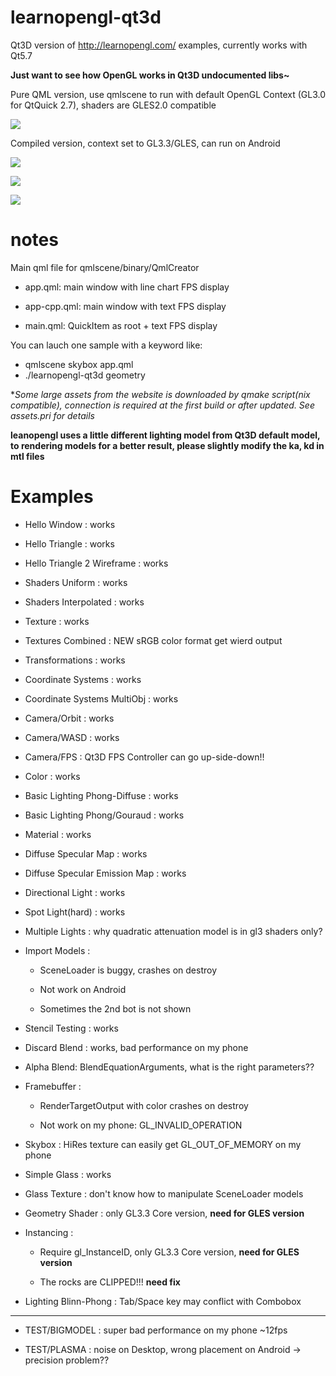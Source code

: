 # learnopengl-qt3d

Qt3D version of http://learnopengl.com/ examples, currently works with Qt5.7

**Just want to see how OpenGL works in Qt3D undocumented libs~**

Pure QML version, use qmlscene to run with default OpenGL Context (GL3.0 for QtQuick 2.7), shaders are GLES2.0 compatible

![](ss/ss-qml.png)

Compiled version, context set to GL3.3/GLES, can run on Android

![](ss/sc-qt3d-desktop.gif)

![](ss/ss-qt3d-desktop.png)

![](ss/ss-qt3d-android.png)

notes
===

Main qml file for qmlscene/binary/QmlCreator

* app.qml: main window with line chart FPS display

* app-cpp.qml: main window with text FPS display

* main.qml: QuickItem as root + text FPS display

You can lauch one sample with a keyword like:

* qmlscene skybox app.qml
* ./learnopengl-qt3d geometry

**Some large assets from the website is downloaded by qmake script(*nix compatible), connection is required at the first build or after updated. See assets.pri for details**

**leanopengl uses a little different lighting model from Qt3D default model, to rendering models for a better result, please slightly modify the ka, kd in mtl files**

Examples
===


* Hello Window : works

* Hello Triangle : works

* Hello Triangle 2 Wireframe : works

* Shaders Uniform : works

* Shaders Interpolated : works

* Texture : works

* Textures Combined : NEW sRGB color format get wierd output

* Transformations : works

* Coordinate Systems : works

* Coordinate Systems MultiObj : works

* Camera/Orbit : works

* Camera/WASD : works

* Camera/FPS : Qt3D FPS Controller can go up-side-down!!

* Color : works

* Basic Lighting Phong-Diffuse : works

* Basic Lighting Phong/Gouraud : works

* Material : works

* Diffuse Specular Map : works

* Diffuse Specular Emission Map : works

* Directional Light : works

* Spot Light(hard) : works

* Multiple Lights : why quadratic attenuation model is in gl3 shaders only?

* Import Models : 

	* SceneLoader is buggy, crashes on destroy
	
	* Not work on Android
	
	* Sometimes the 2nd bot is not shown

* Stencil Testing : works

* Discard Blend : works, bad performance on my phone

* Alpha Blend: BlendEquationArguments, what is the right parameters??

* Framebuffer :

	* RenderTargetOutput with color crashes on destroy
	
	* Not work on my phone: GL_INVALID_OPERATION

* Skybox : HiRes texture can easily get GL_OUT_OF_MEMORY on my phone

* Simple Glass : works

* Glass Texture : don't know how to manipulate SceneLoader models

* Geometry Shader : only GL3.3 Core version, **need for GLES version**

* Instancing : 

	* Require gl_InstanceID, only GL3.3 Core version, **need for GLES version**
	
	* The rocks are CLIPPED!!! **need fix**

* Lighting Blinn-Phong : Tab/Space key may conflict with Combobox

---

* TEST/BIGMODEL : super bad performance on my phone ~12fps

* TEST/PLASMA : noise on Desktop, wrong placement on Android -> precision problem??
